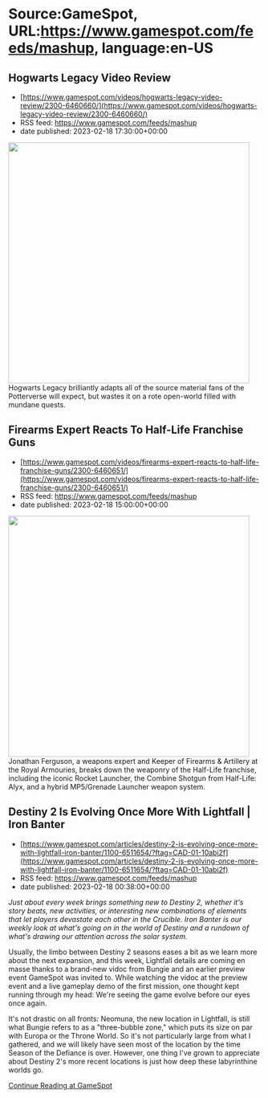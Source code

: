# Source:GameSpot, URL:https://www.gamespot.com/feeds/mashup, language:en-US

## Hogwarts Legacy Video Review
 - [https://www.gamespot.com/videos/hogwarts-legacy-video-review/2300-6460660/](https://www.gamespot.com/videos/hogwarts-legacy-video-review/2300-6460660/)
 - RSS feed: https://www.gamespot.com/feeds/mashup
 - date published: 2023-02-18 17:30:00+00:00

<img height="480" src="https://www.gamespot.com/a/uploads/square_medium/1352/13527689/4101429-review_hogwartslegacy_site.jpg" width="480" /> Hogwarts Legacy brilliantly adapts all of the source material fans of the Potterverse will expect, but wastes it on a rote open-world filled with mundane quests.

## Firearms Expert Reacts To Half-Life Franchise Guns
 - [https://www.gamespot.com/videos/firearms-expert-reacts-to-half-life-franchise-guns/2300-6460651/](https://www.gamespot.com/videos/firearms-expert-reacts-to-half-life-franchise-guns/2300-6460651/)
 - RSS feed: https://www.gamespot.com/feeds/mashup
 - date published: 2023-02-18 15:00:00+00:00

<img height="480" src="https://www.gamespot.com/a/uploads/square_medium/1571/15719603/4101010-halflife_site.jpg" width="480" /> Jonathan Ferguson, a weapons expert and Keeper of Firearms &amp; Artillery at the Royal Armouries, breaks down the weaponry of the Half-Life franchise, including the iconic Rocket Launcher, the Combine Shotgun from Half-Life: Alyx, and a hybrid MP5/Grenade Launcher weapon system.

## Destiny 2 Is Evolving Once More With Lightfall | Iron Banter
 - [https://www.gamespot.com/articles/destiny-2-is-evolving-once-more-with-lightfall-iron-banter/1100-6511654/?ftag=CAD-01-10abi2f](https://www.gamespot.com/articles/destiny-2-is-evolving-once-more-with-lightfall-iron-banter/1100-6511654/?ftag=CAD-01-10abi2f)
 - RSS feed: https://www.gamespot.com/feeds/mashup
 - date published: 2023-02-18 00:38:00+00:00

<p><em>Just about every week brings something new to Destiny 2, whether it's story beats, new activities, or interesting new combinations of elements that let players devastate each other in the Crucible. Iron Banter is our weekly look at what's going on in the world of Destiny and a rundown of what's drawing our attention across the solar system.</em></p><p dir="ltr">Usually, the limbo between Destiny 2 seasons eases a bit as we learn more about the next expansion, and this week, Lightfall details are coming en masse thanks to a brand-new vidoc from Bungie and an earlier preview event GameSpot was invited to. While watching the vidoc at the preview event and a live gameplay demo of the first mission, one thought kept running through my head: We're seeing the game evolve before our eyes once again.</p><p dir="ltr">It's not drastic on all fronts: Neomuna, the new location in Lightfall, is still what Bungie refers to as a "three-bubble zone," which puts its size on par with Europa or the Throne World. So it's not particularly large from what I gathered, and we will likely have seen most of the location by the time Season of the Defiance is over. However, one thing I've grown to appreciate about Destiny 2's more recent locations is just how deep these labyrinthine worlds go.</p><a href="https://www.gamespot.com/articles/destiny-2-is-evolving-once-more-with-lightfall-iron-banter/1100-6511654/?ftag=CAD-01-10abi2f/">Continue Reading at GameSpot</a>

